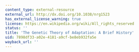 ```yaml
---
content_type: external-resource
external_url: http://dx.doi.org/10.1038/nrg1523
has_external_license_warning: true
license: https://en.wikipedia.org/wiki/All_rights_reserved
status: ''
title: 'The Genetic Theory of Adaptation: A Brief History'
uid: 7898df33-a02e-4181-a9cf-be8eb932fa5e
wayback_url: ''
---
```

